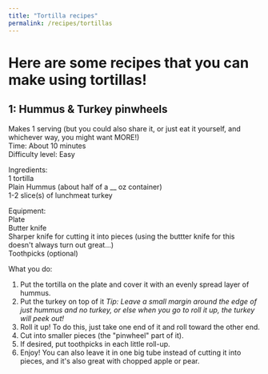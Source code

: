 ```yaml
---
title: "Tortilla recipes"
permalink: /recipes/tortillas
---
```


# Here are some recipes that you can make using tortillas!

## 1: Hummus & Turkey pinwheels  
Makes 1 serving (but you could also share it, or just eat it yourself, and whichever way, you might want MORE!)   
Time: About 10 minutes  
Difficulty level: Easy  

Ingredients:  
1 tortilla  
Plain Hummus (about half of a __ oz container)  
1-2 slice(s) of lunchmeat turkey

Equipment:  
Plate  
Butter knife  
Sharper knife for cutting it into pieces (using the buttter knife for this doesn't always turn out great...)  
Toothpicks (optional)  

What you do:  
1. Put the tortilla on the plate and cover it with an evenly spread layer of hummus.  
2. Put the turkey on top of it <em> Tip: Leave a small margin around the edge of just hummus and no turkey, or else when you go to roll it up, the turkey will peek out! </em>  
3. Roll it up! To do this, just take one end of it and roll toward the other end.  
4. Cut into smaller pieces (the "pinwheel" part of it).   
5. If desired, put toothpicks in each little roll-up.  
6. Enjoy! You can also leave it in one big tube instead of cutting it into pieces, and it's also great with chopped apple or pear.  
